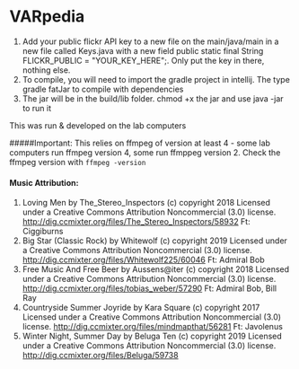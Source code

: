 # VARpedia
1. Add your public flickr API key to a new file on the main/java/main in a new file called Keys.java with a new field public static final String FLICKR_PUBLIC = "YOUR_KEY_HERE";. Only put the key in there, nothing else.
1. To compile, you will need to import the gradle project in intellij. The type gradle fatJar to compile with dependencies
1. The jar will be in the build/lib folder. chmod +x the jar and use java -jar to run it

This was run & developed on the lab computers

#####Important:
This relies on ffmpeg of version at least 4 - some lab computers run ffmpeg version 4, some run ffmppeg version 2. Check the ffmpeg version with `ffmpeg -version`


#### Music Attribution:
1. Loving Men by The_Stereo_Inspectors (c) copyright 2018 Licensed under a Creative Commons Attribution Noncommercial  (3.0) license. http://dig.ccmixter.org/files/The_Stereo_Inspectors/58932 Ft: Ciggiburns
1. Big Star (Classic Rock) by Whitewolf (c) copyright 2019 Licensed under a Creative Commons Attribution Noncommercial  (3.0) license. http://dig.ccmixter.org/files/Whitewolf225/60046 Ft: Admiral Bob
1. Free Music And Free Beer by Aussens@iter (c) copyright 2018 Licensed under a Creative Commons Attribution Noncommercial  (3.0) license. http://dig.ccmixter.org/files/tobias_weber/57290 Ft: Admiral Bob, Bill Ray
1. Countryside Summer Joyride by Kara Square (c) copyright 2017 Licensed under a Creative Commons Attribution Noncommercial  (3.0) license. http://dig.ccmixter.org/files/mindmapthat/56281 Ft: Javolenus
1. Winter Night, Summer Day by Beluga Ten (c) copyright 2019 Licensed under a Creative Commons Attribution Noncommercial  (3.0) license. http://dig.ccmixter.org/files/Beluga/59738 
